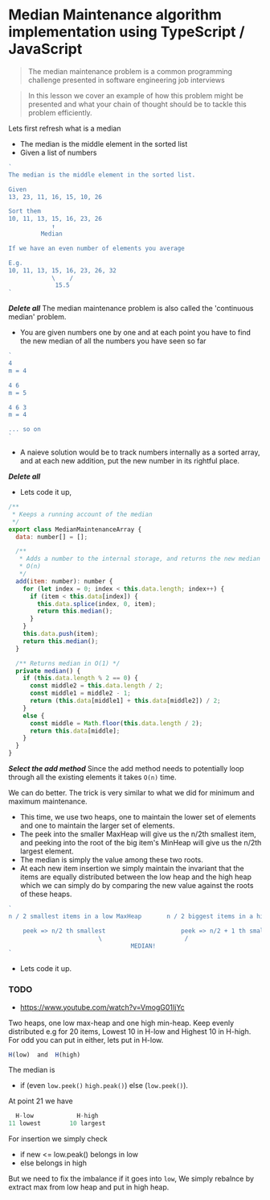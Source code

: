 # Median Maintenance algorithm implementation using TypeScript / JavaScript

> The median maintenance problem is a common programming challenge presented in software engineering job interviews

> In this lesson we cover an example of how this problem might be presented and what your chain of thought should be to tackle this problem efficiently.


Lets first refresh what is a median

* The median is the middle element in the sorted list
* Given a list of numbers

```js
`
The median is the middle element in the sorted list.

Given
13, 23, 11, 16, 15, 10, 26

Sort them
10, 11, 13, 15, 16, 23, 26
            ↑
         Median

If we have an even number of elements you average

E.g.
10, 11, 13, 15, 16, 23, 26, 32
            \    /
             15.5
`
```

***Delete all***
The median maintenance problem is also called the 'continuous median' problem.
* You are given numbers one by one and at each point you have to find the new median of all the numbers you have seen so far

```js
`
4
m = 4

4 6
m = 5

4 6 3
m = 4

... so on
`
```

* A naieve solution would be to track numbers internally as a sorted array, and at each new addition, put the new number in its rightful place.

***Delete all***
* Lets code it up,

```js
/**
 * Keeps a running account of the median
 */
export class MedianMaintenanceArray {
  data: number[] = [];

  /**
   * Adds a number to the internal storage, and returns the new median
   * O(n)
   */
  add(item: number): number {
    for (let index = 0; index < this.data.length; index++) {
      if (item < this.data[index]) {
        this.data.splice(index, 0, item);
        return this.median();
      }
    }
    this.data.push(item);
    return this.median();
  }

  /** Returns median in O(1) */
  private median() {
    if (this.data.length % 2 == 0) {
      const middle2 = this.data.length / 2;
      const middle1 = middle2 - 1;
      return (this.data[middle1] + this.data[middle2]) / 2;
    }
    else {
      const middle = Math.floor(this.data.length / 2);
      return this.data[middle];
    }
  }
}
```
***Select the add method***
Since the add method needs to potentially loop through all the existing elements it takes `O(n)` time.

We can do better. The trick is very similar to what we did for minimum and maximum maintenance.

* This time, we use two heaps, one to maintain the lower set of elements and one to maintain the larger set of elements.
* The peek into the smaller MaxHeap will give us the n/2th smallest item, and peeking into the root of the big item's MinHeap will give us the n/2th largest element.
* The median is simply the value among these two roots.
* At each new item insertion we simply maintain the invariant that the items are equally distributed between the low heap and the high heap which we can simply do by comparing the new value against the roots of these heaps.

```js
`
n / 2 smallest items in a low MaxHeap       n / 2 biggest items in a high MinHeap

    peek => n/2 th smallest                     peek => n/2 + 1 th smallest
                         \                       /
                                  MEDIAN!
`
```
* Lets code it up.


### TODO
* https://www.youtube.com/watch?v=VmogG01IjYc

Two heaps, one low max-heap and one high min-heap. Keep evenly distributed e.g for 20 items, Lowest 10 in H-low and Highest 10 in H-high. For odd you can put in either, lets put in H-low.

```js
H(low)  and  H(high)
```

The median is
- if (even `low.peek()` `high.peak()`) else (`low.peek()`).

At point 21 we have

```js
  H-low            H-high
11 lowest        10 largest
```

For insertion we simply check
- if new <= low.peak() belongs in low
- else belongs in high

But we need to fix the imbalance if it goes into `low`, We simply rebalnce by extract max from low heap and put in high heap.
